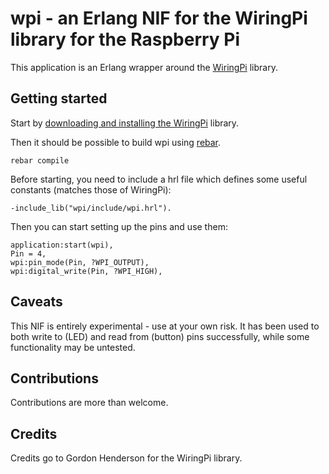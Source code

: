 wpi - an Erlang NIF for the WiringPi library for the Raspberry Pi
=================================================================

This application is an Erlang wrapper around the [WiringPi][1] library.

Getting started
---------------

Start by [downloading and installing the WiringPi][2] library.

Then it should be possible to build wpi using [rebar][3].

    rebar compile

Before starting, you need to include a hrl file which defines some
useful constants (matches those of WiringPi):

    -include_lib("wpi/include/wpi.hrl").

Then you can start setting up the pins and use them:

    application:start(wpi),
    Pin = 4,
    wpi:pin_mode(Pin, ?WPI_OUTPUT),
    wpi:digital_write(Pin, ?WPI_HIGH),

Caveats
-------

This NIF is entirely experimental - use at your own risk.  It has been
used to both write to (LED) and read from (button) pins successfully,
while some functionality may be untested.

Contributions
-------------

Contributions are more than welcome.

Credits
-------

Credits go to Gordon Henderson for the WiringPi library.

[1]: https://projects.drogon.net/raspberry-pi/wiringpi/
[2]: https://projects.drogon.net/raspberry-pi/wiringpi/download-and-install/
[3]: https://github.com/basho/rebar/
